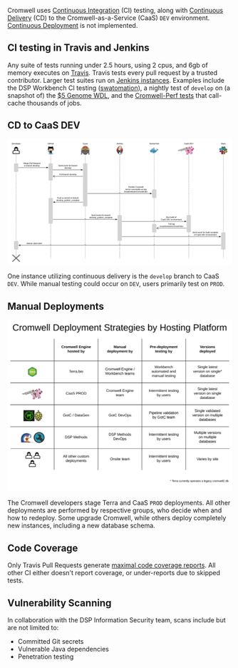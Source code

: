 Cromwell uses [Continuous Integration](https://en.wikipedia.org/wiki/Continuous_integration) (CI) testing, along with [Continuous Delivery](https://en.wikipedia.org/wiki/Continuous_delivery) (CD) to the Cromwell-as-a-Service (CaaS) `DEV` environment. [Continuous Deployment](https://en.wikipedia.org/wiki/Continuous_deployment) is not implemented.

## CI testing in Travis and Jenkins

Any suite of tests running under 2.5 hours, using 2 cpus, and 6gb of memory executes on [Travis](https://travis-ci.com/broadinstitute/cromwell/). Travis tests every pull request by a trusted contributor. Larger test suites run on [Jenkins instances](https://github.com/broadinstitute/dsp-jenkins#readme). Examples include the DSP Workbench CI testing ([swatomation](https://fc-jenkins.dsp-techops.broadinstitute.org/job/swatomation-pipeline/)), a nightly test of `develop` on (a snapshot of) the [$5 Genome WDL](https://gotc-jenkins.dsp-techops.broadinstitute.org/job/cromwell-cron-aws/), and the [Cromwell-Perf tests](https://fc-jenkins.dsp-techops.broadinstitute.org/job/cromwell-perf-cron/) that call-cache thousands of jobs.

## CD to CaaS DEV

<a href="../CaaS_DEV_CD.svg" title="Cromwell automatically deploys to CaaS DEV using a series of hooks on GitHub, Travis, Jenkins, and Slack" target="_blank">![CaaS DEV CD](CaaS_DEV_CD.svg)</a>

One instance utilizing continuous delivery is the `develop` branch to CaaS `DEV`. While manual testing could occur on `DEV`, users primarily test on `PROD`.

## Manual Deployments

<a href="../Cromwell_Deployment_Strategies.svg" title="Each hosting platform deploys Cromwell differently" target="_blank">![Cromwell Deployment Strategies](Cromwell_Deployment_Strategies.svg)</a>
 
The Cromwell developers stage Terra and CaaS `PROD` deployments. All other deployments are performed by respective groups, who decide when and how to redeploy. Some upgrade Cromwell, while others deploy completely new instances, including a new database schema.

## Code Coverage

Only Travis Pull Requests generate [maximal code coverage reports](https://codecov.io/gh/broadinstitute/cromwell/pulls). All other CI either doesn't report coverage, or under-reports due to skipped tests.

## Vulnerability Scanning

In collaboration with the DSP Information Security team, scans include but are not limited to:

- Committed Git secrets
- Vulnerable Java dependencies
- Penetration testing
